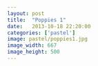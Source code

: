 ```yaml
---
layout: post
title:  "Poppies 1"
date:   2013-10-18 22:20:00
categories: ['pastel']
image: pastel/poppies1.jpg
image_width: 667
image_height: 500
---
```


